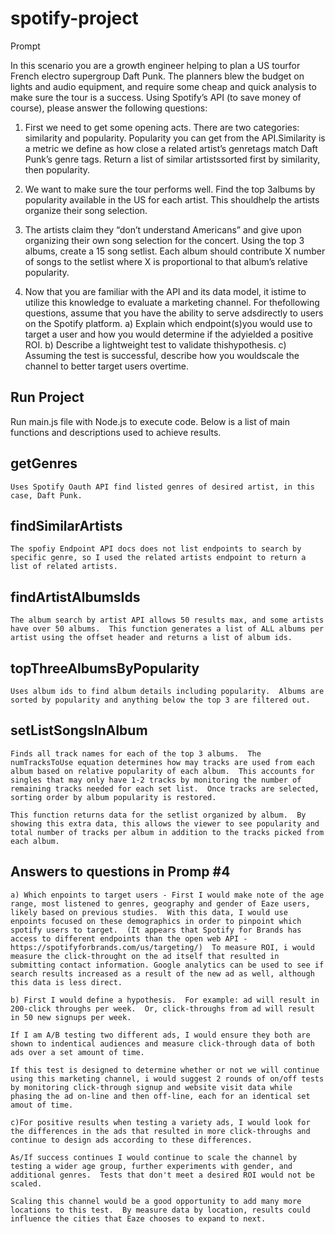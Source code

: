 # spotify-project

Prompt

In​ ​this​ ​scenario​ ​you​ ​are​ ​a​ ​growth​ ​engineer​ ​helping​ ​to​ ​plan​ ​a​ ​US​ ​tour​ ​for​ ​French​ ​electro supergroup​ ​Daft​ ​Punk.​ ​The​ ​planners​ ​blew​ ​the​ ​budget​ ​on​ ​lights​ ​and​ ​audio​ ​equipment,​ ​and require​ ​some​ ​cheap​ ​and​ ​quick​ ​analysis​ ​to​ ​make​ ​sure​ ​the​ ​tour​ ​is​ ​a​ ​success.​ ​Using​ ​Spotify’s​ ​API (to​ ​save​ ​money​ ​of​ ​course),​ ​please​ ​answer​ ​the​ ​following​ ​questions:

1) First​ ​we​ ​need​ ​to​ ​get​ ​some​ ​opening​ ​acts.​ ​There​ ​are​ ​two​ ​categories:​ ​similarity​ ​and popularity.​ ​Popularity​ ​you​ ​can​ ​get​ ​from​ ​the​ ​API.​ ​Similarity​ ​is​ ​a​ ​metric​ ​we​ ​define​ ​as​ ​how close​ ​a​ ​related​ ​artist’s​ ​genre​ ​tags​ ​match​ ​Daft​ ​Punk’s​ ​genre​ ​tags.​ ​Return​ ​a​ ​list​ ​of​ ​similar artists​ ​sorted​ ​first​ ​by​ ​similarity,​ ​then​ ​popularity.

2) We​ ​want​ ​to​ ​make​ ​sure​ ​the​ ​tour​ ​performs​ ​well.​ ​Find​ ​the​ ​top​ ​3​ ​albums​ ​by​ ​popularity available​ ​in​ ​the​ ​US​ ​for​ ​each​ ​artist.​ ​This​ ​should​ ​help​ ​the​ ​artists​ ​organize​ ​their​ ​song selection.

3) The​ ​artists​ ​claim​ ​they​ ​“don’t​ ​understand​ ​Americans”​ ​and​ ​give​ ​up​ ​on​ ​organizing​ ​their​ ​own song​ ​selection​ ​for​ ​the​ ​concert.​ ​Using​ ​the​ ​top​ ​3​ ​albums,​ ​create​ ​a​ ​15​ ​song​ ​setlist.​ ​Each album​ ​should​ ​contribute​ ​X​ ​number​ ​of​ ​songs​ ​to​ ​the​ ​setlist​ ​where​ ​X​ ​is​ ​proportional​ ​to​ ​that album’s​ ​relative​ ​popularity.

4) Now​ ​that​ ​you​ ​are​ ​familiar​ ​with​ ​the​ ​API​ ​and​ ​its​ ​data​ ​model,​ ​it​ ​is​ ​time​ ​to​ ​utilize​ ​this knowledge​ ​to​ ​evaluate​ ​a​ ​marketing​ ​channel.​ ​For​ ​the​ ​following​ ​questions,​ ​assume​ ​that you​ ​have​ ​the​ ​ability​ ​to​ ​serve​ ​ads​ ​directly​ ​to​ ​users​ ​on​ ​the​ ​Spotify​ ​platform.
	a) Explain​ ​which​ ​endpoint(s)​ ​you​ ​would​ ​use​ ​to​ ​target​ ​a​ ​user​ ​and​ ​how​ ​you​ ​would determine​ ​if​ ​the​ ​ad​ ​yielded​ ​a​ ​positive​ ​ROI.
	b) Describe​ ​a​ ​lightweight​ ​test​ ​to​ ​validate​ ​this​ ​hypothesis.
	c) Assuming​ ​the​ ​test​ ​is​ ​successful,​ ​describe​ ​how​ ​you​ ​would​ ​scale​ ​the​ ​channel​ ​to
	better​ ​target​ ​users​ ​overtime.



## Run Project
Run main.js file with Node.js to execute code.  Below is a list of main functions and descriptions used to achieve results.


## getGenres
	Uses Spotify Oauth API find listed genres of desired artist, in this case, Daft Punk.

## findSimilarArtists
	The spofiy Endpoint API docs does not list endpoints to search by specific genre, so I used the related artists endpoint to return a list of related artists.

## findArtistAlbumsIds	
	The album search by artist API allows 50 results max, and some artists have over 50 albums.  This function generates a list of ALL albums per artist using the offset header and returns a list of album ids.

## topThreeAlbumsByPopularity
	Uses album ids to find album details including popularity.  Albums are sorted by popularity and anything below the top 3 are filtered out.

## setListSongsInAlbum
	Finds all track names for each of the top 3 albums.  The numTracksToUse equation determines how may tracks are used from each album based on relative popularity of each album.  This accounts for singles that may only have 1-2 tracks by monitoring the number of remaining tracks needed for each set list.  Once tracks are selected, sorting order by album popularity is restored.  

	This function returns data for the setlist organized by album.  By showing this extra data, this allows the viewer to see popularity and total number of tracks per album in addition to the tracks picked from each album.

## Answers to questions in Promp #4

	a) Which enpoints to target users - First I would make note of the age range, most listened to genres, geography and gender of Eaze users, likely based on previous studies.  With this data, I would use enpoints focused on these demographics in order to pinpoint which spotify users to target.  (It appears that Spotify for Brands has access to different endpoints than the open web API - https://spotifyforbrands.com/us/targeting/)  To measure ROI, i would measure the click-throught on the ad itself that resulted in submitting contact information. Google analytics can be used to see if search results increased as a result of the new ad as well, although this data is less direct.

	b) First I would define a hypothesis.  For example: ad will result in 200-click throughs per week.  Or, click-throughs from ad will result in 50 new signups per week.  

	If I am A/B testing two different ads, I would ensure they both are shown to indentical audiences and measure click-through data of both ads over a set amount of time.  

	If this test is designed to determine whether or not we will continue using this marketing channel, i would suggest 2 rounds of on/off tests by monitoring click-through signup and website visit data while phasing the ad on-line and then off-line, each for an identical set amout of time.
	
	c)For positive results when testing a variety ads, I would look for the differences in the ads that resulted in more click-throughs and continue to design ads according to these differences.

	As/If success continues I would continue to scale the channel by testing a wider age group, further experiments with gender, and additional genres.  Tests that don't meet a desired ROI would not be scaled.

	Scaling this channel would be a good opportunity to add many more locations to this test.  By measure data by location, results could influence the cities that Eaze chooses to expand to next.
